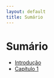 ```yaml
---
layout: default
title: Sumário
---
```


# Sumário

* [Introdução](README.md)
* [Capítulo 1](chapter1.md)
